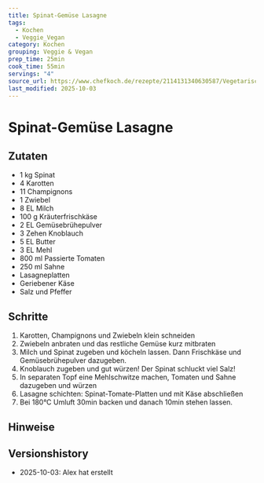 ```yaml
---
title: Spinat-Gemüse Lasagne
tags:
  - Kochen
  - Veggie_Vegan
category: Kochen
grouping: Veggie & Vegan
prep_time: 25min
cook_time: 55min
servings: "4"
source_url: https://www.chefkoch.de/rezepte/2114131340630587/Vegetarische-Spinat-Gemuese-Lasagne-mit-Tomatensosse.html?portionen=5
last_modified: 2025-10-03
---
```

# Spinat-Gemüse Lasagne

## Zutaten
- 1 kg Spinat
- 4 Karotten
- 11 Champignons
- 1 Zwiebel
- 8 EL Milch
- 100 g Kräuterfrischkäse
- 2 EL Gemüsebrühepulver
- 3 Zehen Knoblauch
- 5 EL Butter
- 3 EL Mehl
- 800 ml Passierte Tomaten
- 250 ml Sahne
- Lasagneplatten
- Geriebener Käse
- Salz und Pfeffer

## Schritte
1. Karotten, Champignons und Zwiebeln klein schneiden
2. Zwiebeln anbraten und das restliche Gemüse kurz mitbraten
3. Milch und Spinat zugeben und köcheln lassen. Dann Frischkäse und Gemüsebrühepulver dazugeben.
4. Knoblauch zugeben und gut würzen! Der Spinat schluckt viel Salz!
5. In separaten Topf eine Mehlschwitze machen, Tomaten und Sahne dazugeben und würzen
6. Lasagne schichten: Spinat-Tomate-Platten und mit Käse abschließen
7. Bei 180°C Umluft 30min backen und danach 10min stehen lassen.

## Hinweise

## Versionshistory
- 2025-10-03: Alex hat erstellt

  

<!-- Ende der Vorlage -->
<!-- MARKER FOR MAPPER SCRIPT -->